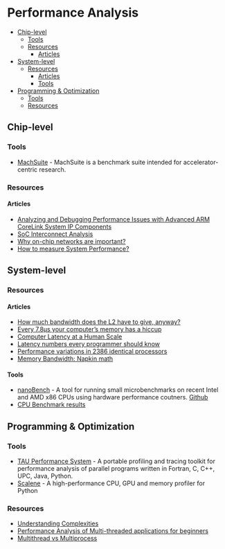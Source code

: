 # Performance Analysis

- [Chip-level](#chip-level)
  - [Tools](#tools)
  - [Resources](#resources)
    - [Articles](#articles)
- [System-level](#system-level)
  - [Resources](#resources-1)
    - [Articles](#articles-1)
    - [Tools](#tools-1)
- [Programming & Optimization](#programming--optimization)
  - [Tools](#tools-2)
  - [Resources](#resources-2)

## Chip-level

### Tools

- [MachSuite](https://github.com/breagen/MachSuite) - MachSuite is a benchmark suite intended for accelerator-centric research.

### Resources

#### Articles

- [Analyzing and Debugging Performance Issues with Advanced ARM CoreLink System IP Components](https://ip.cadence.com/uploads/251/white-paper-interconnect-solutions-debugging-issues-advanced-ARM-CoreLink-pdf)
- [SoC Interconnect Analysis](https://community.cadence.com/cadence_blogs_8/b/ii/posts/designer-view-soc-interconnect-analysis-what-we-re-doing-what-s-still-needed)
- [Why on-chip networks are important?](https://semiengineering.com/not-enough-respect-for-soc-interconnect/)
- [How to measure System Performance?](https://community.arm.com/developer/ip-products/system/b/soc-design-blog/posts/how-to-measure-and-optimize-the-system-performance-of-a-smartphone-rtl-design)

## System-level

### Resources

#### Articles

- [How much bandwidth does the L2 have to give, anyway?](https://github.com/travisdowns/uarch-bench/wiki/How-much-bandwidth-does-the-L2-have-to-give,-anyway%3F)
- [Every 7.8μs your computer’s memory has a hiccup](https://blog.cloudflare.com/every-7-8us-your-computers-memory-has-a-hiccup/)
- [Computer Latency at a Human Scale](https://www.prowesscorp.com/computer-latency-at-a-human-scale/)
- [Latency numbers every programmer should know](https://people.eecs.berkeley.edu/~rcs/research/interactive_latency.html)
- [Performance variations in 2386 identical processors](http://shape-of-code.coding-guidelines.com/2020/01/05/performance-variation-in-2386-identical-processors/)
- [Memory Bandwidth: Napkin math](https://www.forrestthewoods.com/blog/memory-bandwidth-napkin-math/)

#### Tools

- [nanoBench](http://www.uops.info) - A tool for running small microbenchmarks on recent Intel and AMD x86 CPUs using hardware performance coutners. [Github](https://github.com/andreas-abel/nanoBench)
- [CPU Benchmark results](https://www.anandtech.com/bench/CPU-2019/2605)

## Programming & Optimization

### Tools

- [TAU Performance System](https://www.cs.uoregon.edu/research/tau/home.php) - A portable profiling and tracing toolkit for performance analysis of parallel programs written in Fortran, C, C++, UPC, Java, Python.
- [Scalene](https://github.com/plasma-umass/scalene) - A high-performance CPU, GPU and memory profiler for Python

### Resources

- [Understanding Complexities](https://www.bigocheatsheet.com/)
- [Performance Analysis of Multi-threaded applications for beginners](https://easyperf.net/blog/2019/10/05/Performance-Analysis-Of-MT-apps)
- [Multithread vs Multiprocess](https://blog.floydhub.com/multiprocessing-vs-threading-in-python-what-every-data-scientist-needs-to-know/)